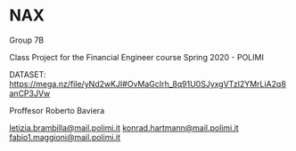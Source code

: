 # NAX

Group 7B

Class Project for the Financial Engineer course Spring 2020 - POLIMI

DATASET:
https://mega.nz/file/yNd2wKJI#OvMaGcIrh_8q91U0SJyxgVTzl2YMrLiA2q8anCP3JVw

Proffesor Roberto Baviera

letizia.brambilla@mail.polimi.it
konrad.hartmann@mail.polimi.it
fabio1.maggioni@mail.polimi.it
